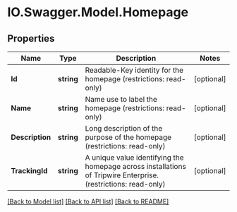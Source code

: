 # IO.Swagger.Model.Homepage
## Properties

Name | Type | Description | Notes
------------ | ------------- | ------------- | -------------
**Id** | **string** | Readable-Key identity for the homepage (restrictions: read-only) | [optional] 
**Name** | **string** | Name use to label the homepage (restrictions: read-only) | [optional] 
**Description** | **string** | Long description of the purpose of the homepage (restrictions: read-only) | [optional] 
**TrackingId** | **string** | A unique value identifying the homepage across installations of Tripwire Enterprise. (restrictions: read-only) | [optional] 

[[Back to Model list]](../README.md#documentation-for-models) [[Back to API list]](../README.md#documentation-for-api-endpoints) [[Back to README]](../README.md)

